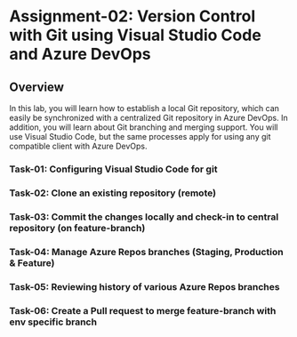 # Assignment-02: Version Control with Git using Visual Studio Code and Azure DevOps

## Overview

In this lab, you will learn how to establish a local Git repository, which can easily be synchronized with a centralized Git repository in Azure DevOps. In addition, you will learn about Git branching and merging support. You will use Visual Studio Code, but the same processes apply for using any git compatible client with Azure DevOps.

### Task-01: Configuring Visual Studio Code for git

### Task-02: Clone an existing repository (remote)

### Task-03: Commit the changes locally and check-in to central repository (on feature-branch)

### Task-04: Manage Azure Repos branches (Staging, Production & Feature)

### Task-05: Reviewing history of various Azure Repos branches

### Task-06: Create a Pull request to merge feature-branch with env specific branch
